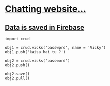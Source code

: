 
# [Chatting website...](https://vixtest.herokuapp.com/)

## [Data is saved in Firebase](https://console.firebase.google.com/u/0/project/chatting-c937e/database/chatting-c937e-default-rtdb/data)

    import crud

    obj1 = crud.vicks('passwprd', name = 'Vicky')
    obj1.push('kaisa hai tu ?')

    obj2 = crud.vicks('password')
    obj2.push()

    obj2.save()
    obj2.pull()

